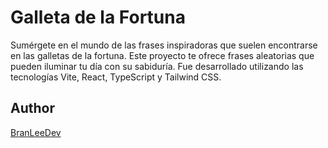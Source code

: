 # Galleta de la Fortuna

Sumérgete en el mundo de las frases inspiradoras que suelen encontrarse en las
galletas de la fortuna. Este proyecto te ofrece frases aleatorias que pueden iluminar
tu día con su sabiduría. Fue desarrollado utilizando las tecnologías Vite, React, TypeScript y Tailwind CSS.

## Author

[BranLeeDev](https://github.com/BranLeeDev)

